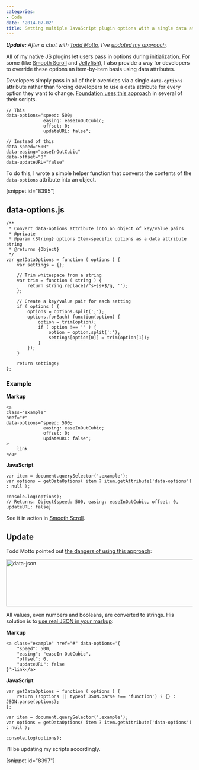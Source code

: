 ```yaml
---
categories:
- Code
date: '2014-07-02'
title: Setting multiple JavaScript plugin options with a single data attribute
---
```


***Update:*** *After a chat with [Todd Motto](http://toddmotto.com/), I've [updated my approach](/revisiting-the-data-options-data-attribute/).*

All of my native JS plugins let users pass in options during initialization. For some (like [Smooth Scroll](https://github.com/cferdinandi/smooth-scroll) and [Jellyfish](https://github.com/cferdinandi/jellyfish/)), I also provide a way for developers to override these options an item-by-item basis using data attributes.

Developers simply pass in all of their overrides via a single `data-options` attribute rather than forcing developers to use a data attribute for every option they want to change. [Foundation uses this approach](http://foundation.zurb.com/docs/components/orbit.html) in several of their scripts.

```class-markup
// This
data-options="speed: 500;
              easing: easeInOutCubic;
              offset: 0;
              updateURL: false";

// Instead of this
data-speed="500"
data-easing="easeInOutCubic"
data-offset="0"
data-updateURL="false"
```

To do this, I wrote a simple helper function that converts the contents of the `data-options` attribute into an object.

[snippet id="8395"]

## data-options.js

```language-javascript
/**
 * Convert data-options attribute into an object of key/value pairs
 * @private
 * @param {String} options Item-specific options as a data attribute string
 * @returns {Object}
 */
var getDataOptions = function ( options ) {
	var settings = {};

	// Trim whitespace from a string
	var trim = function ( string ) {
		return string.replace(/^s+|s+$/g, '');
	};

	// Create a key/value pair for each setting
	if ( options ) {
		options = options.split(';');
		options.forEach( function(option) {
			option = trim(option);
			if ( option !== '' ) {
				option = option.split(':');
				settings[option[0]] = trim(option[1]);
			}
		});
	}

	return settings;
};
```

### Example

**Markup**
```language-markup
<a
class="example"
href="#"
data-options="speed: 500;
              easing: easeInOutCubic;
              offset: 0;
              updateURL: false";
>
	link
</a>
```

**JavaScript**
```language-javascript
var item = document.querySelector('.example');
var options = getDataOptions( item ? item.getAttribute('data-options') : null );

console.log(options);
// Returns: Object{speed: 500, easing: easeInOutCubic, offset: 0, updateURL: false}
```

See it in action in [Smooth Scroll](https://github.com/cferdinandi/smooth-scroll).

## Update

Todd Motto pointed out [the dangers of using this approach](https://twitter.com/toddmotto/status/484313751429332992/photo/1):

<img src="https://gomakethings.com/wp-content/uploads/2014/07/data-json.png" alt="data-json" width="741" height="127" class="aligncenter img-border">

All values, even numbers and booleans, are converted to strings. His solution is to [use real JSON in your markup](http://jsfiddle.net/toddmotto/aqMpU/):

**Markup**
```language-markup
<a class="example" href="#" data-options='{
    "speed": 500,
    "easing": "easeIn OutCubic",
    "offset": 0,
    "updateURL": false
}'>link</a>
```

**JavaScript**
```language-javascript
var getDataOptions = function ( options ) {
    return (!options || typeof JSON.parse !== 'function') ? {} : JSON.parse(options);
};

var item = document.querySelector('.example');
var options = getDataOptions( item ? item.getAttribute('data-options') : null );

console.log(options);
```

I'll be updating my scripts accordingly.

[snippet id="8397"]